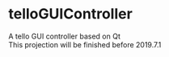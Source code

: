 # telloGUIController
A tello GUI controller based on Qt
<br>This projection will be finished before 2019.7.1<br>
